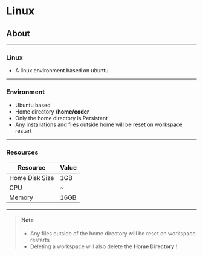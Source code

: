 # Linux

## About
---
### Linux
- A linux environment based on ubuntu
---
### Environment
- Ubuntu based
- Home directory **/home/coder**
- Only the home directory is Persistent
- Any installations and files outside home will be reset on workspace restart
---
### Resources

| Resource       | Value |
| -------------- | ----- |
| Home Disk Size | 1GB   |
| CPU            | ~     |
| Memory         | 16GB  |

---
> #### Note
> - Any files outside of the home directory will be reset on workspace restarts
> - Deleting a workspace will also delete the **Home Directory !**

